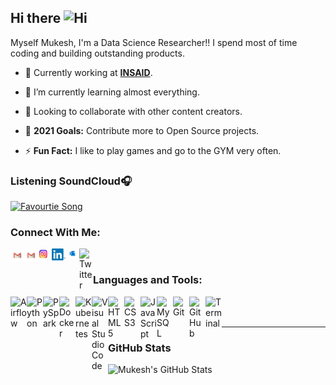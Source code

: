 ## Hi there <img width="28px" alt="Hi" src="https://user-images.githubusercontent.com/1303154/88677602-1635ba80-d120-11ea-84d8-d263ba5fc3c0.gif" />

Myself Mukesh, I'm a Data Science Researcher!! I spend most of time coding and building outstanding products.

- 🔭 Currently working at **<a href="https://www.insaid.co/">INSAID</a>**.
  
- 🌱 I’m currently learning almost everything.
  
- 👯 Looking to collaborate with other content creators.
  
- 🥅 **2021 Goals:** Contribute more to Open Source projects.
  
- ⚡ **Fun Fact:** I like to play games and go to the GYM very often.

### **Listening SoundCloud**🎧

[<img width="100px" src="https://media3.giphy.com/media/kKJPSx14GFUyAJ8VoH/giphy.gif" alt="Favourtie Song" width="350" />](https://soundcloud.com/weareriot/cantstop?in=weareriot/sets/remixes)

### **Connect With Me**:

[<img align="left" alt="Facebook" width="22px" src="https://raw.githubusercontent.com/coldperformer/coldperformer/master/Social/gmail.svg" />](https://www.facebook.com/profile.php?id=100036062106581)

[<img align="left" alt="GMail" width="22px" src="https://raw.githubusercontent.com/coldperformer/coldperformer/master/Social/gmail.svg" />](coldperformer@gmail.com)

[<img align="left" alt="Instagram" width="22px" src="https://raw.githubusercontent.com/coldperformer/coldperformer/master/Social/instagram.svg" />](https://www.instagram.com/coldperformer/)

[<img align="left" alt="LinkedIn" width="22px" src="https://raw.githubusercontent.com/coldperformer/coldperformer/master/Social/linkedin.svg" />](https://www.linkedin.com/in/mukesh-kumar-676bab178/)

[<img align="left" alt="Outlook" width="22px" src="https://raw.githubusercontent.com/coldperformer/coldperformer/master/Social/microsoft-outlook.svg" />](coldperformer@hotmail.com)

[<img align="left" alt="Twitter" width="22px" src="https://cdn.jsdelivr.net/npm/simple-icons@v3/icons/twitter.svg" />](https://twitter.com/coldperformer)


<br />

### **Languages and Tools**:

[<img align="left" alt="Airflow" width="26px" src="https://cdn.jsdelivr.net/npm/simple-icons@3.12.1/icons/apacheairflow.svg" />](https://airflow.apache.org/docs/stable/)

[<img align="left" alt="Python" width="26px" src="https://cdn.jsdelivr.net/npm/simple-icons@3.12.1/icons/python.svg" />](https://docs.python.org/3/)

[<img align="left" alt="PySpark" width="26px" src="https://cdn.jsdelivr.net/npm/simple-icons@3.12.1/icons/apachespark.svg" />](https://spark.apache.org/docs/latest/api/python/index.html)

[<img align="left" alt="Docker" width="26px" src="https://cdn.jsdelivr.net/npm/simple-icons@3.12.1/icons/docker.svg" />](https://docs.docker.com/engine/)

[<img align="left" alt="Kubernetes" width="26px" src="https://cdn.jsdelivr.net/npm/simple-icons@3.12.1/icons/kubernetes.svg" />](https://kubernetes.io/docs/home/)

[<img align="left" alt="Visual Studio Code" width="26px" src="https://cdn.jsdelivr.net/npm/simple-icons@3.12.1/icons/visualstudiocode.svg" />](https://docs.microsoft.com/en-us/visualstudio/?view=vs-2019)

[<img align="left" alt="HTML5" width="26px" src="https://cdn.jsdelivr.net/npm/simple-icons@3.12.1/icons/html5.svg" />](https://devdocs.io/html/)

[<img align="left" alt="CSS3" width="26px" src="https://cdn.jsdelivr.net/npm/simple-icons@3.12.1/icons/css3.svg" />](https://devdocs.io/css/)

[<img align="left" alt="JavaScript" width="26px" src="https://cdn.jsdelivr.net/npm/simple-icons@3.12.1/icons/javascript.svg" />](https://devdocs.io/javascript/)

[<img align="left" alt="MySQL" width="26px" src="https://cdn.jsdelivr.net/npm/simple-icons@3.12.1/icons/mysql.svg" />](https://dev.mysql.com/doc/)

[<img align="left" alt="Git" width="26px" src="https://cdn.jsdelivr.net/npm/simple-icons@3.12.1/icons/git.svg" />](https://git-scm.com/doc)

[<img align="left" alt="GitHub" width="26px" src="https://cdn.jsdelivr.net/npm/simple-icons@3.12.1/icons/github.svg" />](https://docs.github.com/en)

[<img align="left" alt="Terminal" width="26px" src="https://cdn.jsdelivr.net/npm/simple-icons@3.12.1/icons/powershell.svg" />](https://docs.microsoft.com/en-us/windows/terminal/)

<br />
<br />

---

### **GitHub Stats** 

<img align="left" alt="Mukesh's GitHub Stats" src="https://github-readme-stats.codestackr.vercel.app/api?username=coldperformer&show_icons=true&hide_border=true" />